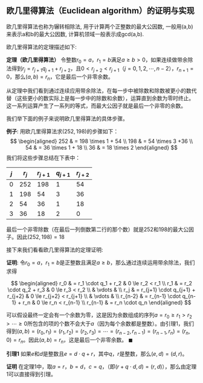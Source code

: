 ## 欧几里得算法（Euclidean algorithm）的证明与实现

欧几里得算法也称为辗转相除法, 用于计算两个正整数的最大公因数, 一般用(a,b)来表示a和b的最大公因数, 计算机领域一般表示成gcd(a,b).

欧几里得算法的定理描述如下:

**定理（欧几里得算法）** 令整数$r_0 = a$，$r_1 = b$满足$a \ge b > 0$，如果连续做带余除法得到$r_j = r_{j+1} q_{j+1} + r_{j+2}$，且$0 < r_{j+2}  < r_{j+1}$（$j = 0, 1, 2, \cdots, n-2$），$r_{n+1} = 0$，那么$(a, b) = r_n$，它是最后一个非零余数。

从定理中我们看到通过连续应用带余除法，在每一步中被除数和除数被更小的数代替（这些更小的数实际上是每一步中的除数和余数），运算直到余数为零时终止。这一系列运算产生了一系列的等式，而最大公因子就是最后一个非零的余数。

我们举下面的例子来说明欧几里得算法的具体步骤。

**例子**: 用欧几里得算法求$(252, 198)$的步骤如下：
$$
\begin{aligned}
252 & = 198 \times 1 + 54 \\
198 & = 54 \times 3 +36 \\
 54 & = 36 \times 1 + 18 \\
 36 & = 18 \times 2
\end{aligned}
$$
我们将这些步骤总结在下表中：

| $j$  | $r_j$ | $r_{j+1}$ | $q_{j+1}$ | $r_{j+2}$ |
| ---- | ----- | --------- | --------- | --------- |
| 0    | 252   | 198       | 1         | 54        |
| 1    | 198   | 54        | 3         | 36        |
| 2    | 54    | 36        | 1         | 18        |
| 3    | 36    | 18        | 2         | 0         |

最后一个非零除数（在最后一列倒数第二行的那个数）就是252和198的最大公因子。因此$(252, 198) = 18$

接下来我们看看欧几里得算法的定理证明:

**证明**:  令$r_0 = a$，$r_1 = b$是正整数且满足$a \ge b$，那么通过连续运用带余除法，我们求得

$$
\begin{aligned}
    r_0 & = r_1 \cdot q_1 + r_2             & 0 \le r_2 < r_1 \\
    r_1 & = r_2 \cdot q_2 + r_3             & 0 \le r_3 < r_2 \\
        & \vdots                            & \\
    r_j & = r_{j+1} \cdot q_{j+1} + r_{j+2} & 0 \le r_{j+2} < r_{j+1} \\
        & \vdots                            & \\
r_{n-2} & = r_{n-1} \cdot q_{n-1} + r_n     & 0 \le r_n < r_{n-1} \\
r_{n-1} & = r_n \cdot q_n
\end{aligned}
$$

可以假设最终一定会有一个余数为零，这是因为余数组成的序列$a = r_0 \ge r_1 > r_2 > \cdots \ge 0$所包含的项的个数不会大于$a$（因为每个余数都是整数）。由引理1，我们得到$(a, b) = (r_0, r_1) = (r_1, r_2) = (r_2, r_3) = \cdots = (r_{n-2}, r_{n-1}) = (r_{n-1}, r_n) = (r_n, 0) = r_n$。因此$(a, b) = r_n$，这是最后一个非零余数。 $\blacksquare$

**引理1** 如果$e$和$d$是整数且$e = d \cdot q + r$，其中$q$，$r$是整数，那么$(e, d) = (d, r)$。

**证明** 在定理1中，取$a = r$，$b = d$，$c = q$，（即$(r + q \cdot d, d) = (r, d)$），那么由定理1可以直接得到引理。
